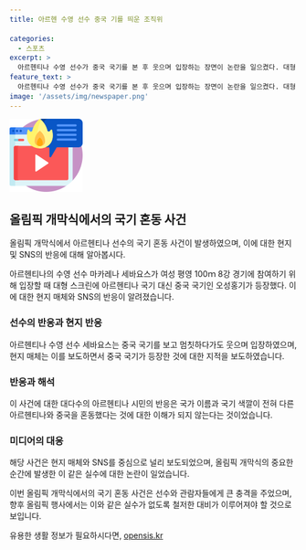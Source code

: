 ```yaml
---
title: 아르헨 수영 선수 중국 기를 띄운 조직위

categories:
  - 스포츠
excerpt: >
  아르헨티나 수영 선수가 중국 국기를 본 후 웃으며 입장하는 장면이 논란을 일으켰다. 대형 스크린에 중국 국기가 대신 나와 혼란을 야기했고, 선수는 웃음을 참으며 경기에 집중했다. 이번 실수에 대한 아르헨티나 시민들의 혼동과 불만이 SNS를 통해 공개되었다. 이는 올림픽 개막식에서 발생한 실수에 이어져 파리 올림픽 조직위원회의 부주의함에 대한 비판을 새롭게 일으켰다.
feature_text: >
  아르헨티나 수영 선수가 중국 국기를 본 후 웃으며 입장하는 장면이 논란을 일으켰다. 대형 스크린에 중국 국기가 대신 나와 혼란을 야기했고, 선수는 웃음을 참으며 경기에 집중했다. 이번 실수에 대한 아르헨티나 시민들의 혼동과 불만이 SNS를 통해 공개되었다. 이는 올림픽 개막식에서 발생한 실수에 이어져 파리 올림픽 조직위원회의 부주의함에 대한 비판을 새롭게 일으켰다.
image: '/assets/img/newspaper.png'
---
```


<p><img src="/assets/img/news.png" alt="rentncar 속보" /></p>

<h2 data-ke-size="size26">올림픽 개막식에서의 국기 혼동 사건</h2>

<p>올림픽 개막식에서 아르헨티나 선수의 국기 혼동 사건이 발생하였으며, 이에 대한 현지 및 SNS의 반응에 대해 알아봅시다.</p>

<p data-ke-size="size16">아르헨티나의 수영 선수 마카레나 세바요스가 여성 평영 100ｍ 8강 경기에 참여하기 위해 입장할 때 대형 스크린에 아르헨티나 국기 대신 중국 국기인 오성홍기가 등장했다. 이에 대한 현지 매체와 SNS의 반응이 알려졌습니다.</p>

<h3>선수의 반응과 현지 반응</h3>

<p>아르헨티나 수영 선수 세바요스는 중국 국기를 보고 멈칫하다가도 웃으며 입장하였으며, 현지 매체는 이를 보도하면서 중국 국기가 등장한 것에 대한 지적을 보도하였습니다.</p>

<h3>반응과 해석</h3>

<p>이 사건에 대한 대다수의 아르헨티나 시민의 반응은 국가 이름과 국기 색깔이 전혀 다른 아르헨티나와 중국을 혼동했다는 것에 대한 이해가 되지 않는다는 것이었습니다.</p>

<h3>미디어의 대응</h3>

<p>해당 사건은 현지 매체와 SNS를 중심으로 널리 보도되었으며, 올림픽 개막식의 중요한 순간에 발생한 이 같은 실수에 대한 논란이 일었습니다.</p>

<p>이번 올림픽 개막식에서의 국기 혼동 사건은 선수와 관람자들에게 큰 충격을 주었으며, 향후 올림픽 행사에서는 이와 같은 실수가 없도록 철저한 대비가 이루어져야 할 것으로 보입니다.</p>
유용한 생활 정보가 필요하시다면, <a href="https://opensis.kr" rel="dofollow">opensis.kr</a>


